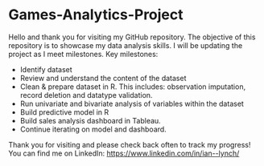 # Games-Analytics-Project
Hello and thank you for visiting my GitHub repository. The objective of this repository is to showcase my data analysis skills. I will be updating the project as I meet milestones. 
Key milestones:
-	Identify dataset
-	Review and understand the content of the dataset
-	Clean & prepare dataset in R. This includes: observation imputation, record deletion and datatype validation.
-	Run univariate and bivariate analysis of variables within the dataset
-	Build predictive model in R
-	Build sales analysis dashboard in Tableau.
-	Continue iterating on model and dashboard.

Thank you for visiting and please check back often to track my progress! 
You can find me on LinkedIn: https://www.linkedin.com/in/ian--lynch/

